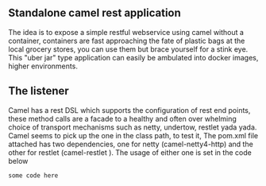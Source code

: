 ## Standalone camel rest application

The idea is to expose a simple restful webservice using camel without a container, containers are fast
approaching the fate of plastic bags at the local grocery stores, you can use them but brace yourself for
a stink eye. This "uber jar" type application can easily be ambulated into docker images, higher environments.

## The listener

Camel has a rest DSL which supports the configuration of rest end points, these method calls are a facade to
a healthy and often over whelming choice of transport mechanisms such as netty, undertow, restlet yada yada.
Camel seems to pick up the one in the class path, to test it, The pom.xml file attached has two dependencies,
one for netty (camel-netty4-http) and the other for restlet (camel-restlet ). The usage of either one is set
in the code below

```java
some code here

```
